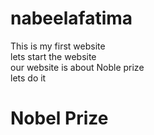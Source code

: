 # nabeelafatima
This is my first website
<br>
lets start the website 
<br>
our website is about Noble prize
<br>
lets do it
<br>
<h1>Nobel Prize </h1>
